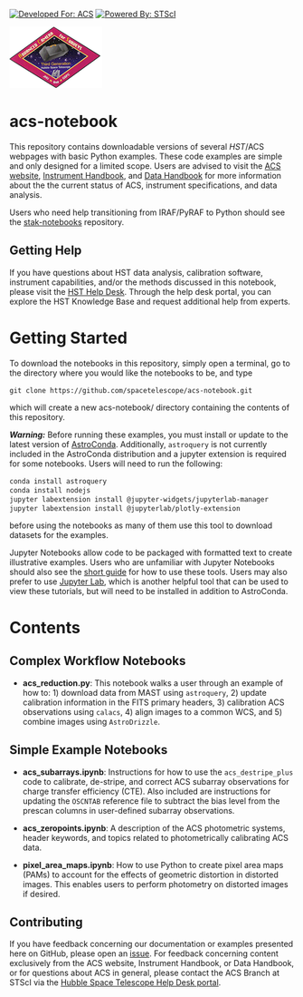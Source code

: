 [![Developed For: ACS](https://img.shields.io/badge/developed%20for-ACS-orange.svg?style=flat)](http://www.stsci.edu/hst/acs) [![Powered By: STScI](https://img.shields.io/badge/powered%20by-STScI-blue.svg?colorA=707170&colorB=3e8ddd&style=flat)](http://www.stsci.edu/) 

![ACS logo](acs_logo.png)

# acs-notebook

This repository contains downloadable versions of several *HST*/ACS webpages with basic Python examples. These code examples are simple and only designed for a limited scope. Users are advised to visit the [ACS website](http://www.stsci.edu/hst/acs), [Instrument Handbook](http://www.stsci.edu/hst/acs/documents/handbooks/current/cover.html), and [Data Handbook](http://www.stsci.edu/hst/acs/documents/handbooks/currentDHB/acs_cover.html) for more information about the the current status of ACS, instrument specifications, and data analysis.

Users who need help transitioning from IRAF/PyRAF to Python should see the [stak-notebooks](https://github.com/spacetelescope/stak-notebooks) repository. 

## Getting Help

If you have questions about HST data analysis, calibration software, instrument capabilities, and/or the methods discussed in this notebook, please visit the [HST Help Desk](http://hsthelp.stsci.edu). Through the help desk portal, you can explore the HST Knowledge Base and request additional help from experts.

# Getting Started

To download the notebooks in this repository, simply open a terminal, go to the directory where you would like the notebooks to be, and type
```
git clone https://github.com/spacetelescope/acs-notebook.git
```
which will create a new acs-notebook/ directory containing the contents of this repository.
 
___Warning:___ Before running these examples, you must install or update to the latest version of [AstroConda](https://astroconda.readthedocs.io/en/latest/). Additionally, `astroquery` is not currently included in the AstroConda distribution and a jupyter extension is required for some notebooks. Users will need to run the following:
```
conda install astroquery
conda install nodejs
jupyter labextension install @jupyter-widgets/jupyterlab-manager
jupyter labextension install @jupyterlab/plotly-extension
```
before using the notebooks as many of them use this tool to download datasets for the examples.

Jupyter Notebooks allow code to be packaged with formatted text to create illustrative examples. Users who are unfamiliar with Jupyter Notebooks should also see the [short guide](https://jupyter-notebook-beginner-guide.readthedocs.io/en/latest/) for how to use these tools. Users may also prefer to use [Jupyter Lab](http://jupyterlab.readthedocs.io/en/stable/), which is another helpful tool that can be used to view these tutorials, but will need to be installed in addition to AstroConda.

# Contents

## Complex Workflow Notebooks

* **acs_reduction.py**: This notebook walks a user through an example of how to: 1) download data from MAST using `astroquery`, 2) update calibration information in the FITS primary headers, 3) calibration ACS observations using `calacs`, 4) align images to a common WCS, and 5) combine images using `AstroDrizzle`.

## Simple Example Notebooks

* **acs_subarrays.ipynb**: Instructions for how to use the `acs_destripe_plus` code to calibrate, de-stripe, and correct ACS subarray observations for charge transfer efficiency (CTE). Also included are instructions for updating the `OSCNTAB` reference file to subtract the bias level from the prescan columns in user-defined subarray observations.

* **acs_zeropoints.ipynb**: A description of the ACS photometric systems, header keywords, and topics related to photometrically calibrating ACS data. 

* **pixel_area_maps.ipynb**: How to use Python to create pixel area maps (PAMs) to account for the effects of geometric distortion in distorted images. This enables users to perform photometry on distorted images if desired.

## Contributing

If you have feedback concerning our documentation or examples presented here on GitHub, please open an [issue](https://github.com/spacetelescope/acs-notebook/issues). For feedback concerning content exclusively from the ACS website, Instrument Handbook, or Data Handbook, or for questions about ACS in general, please contact the ACS Branch at STScI via the [Hubble Space Telescope Help Desk portal](http://hsthelp.stsci.edu). 

